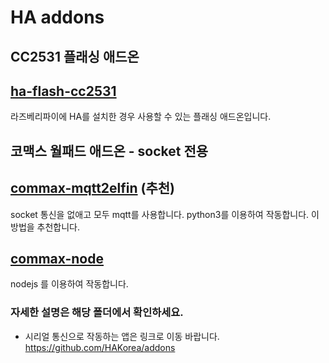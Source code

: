 HA addons
==========
CC2531 플래싱 애드온
-----------------
## [ha-flash-cc2531](https://github.com/kimtc99/HAaddon/tree/master/ha-flash-cc2531)
라즈베리파이에 HA를 설치한 경우 사용할 수 있는 플래싱 애드온입니다.

코맥스 월패드 애드온 - socket 전용
------------------------------
## [commax-mqtt2elfin](https://github.com/kimtc99/HAaddon/tree/master/commax-mqtt2elfin) (추천)
socket 통신을 없애고 모두 mqtt를 사용합니다. python3를 이용하여 작동합니다.
이 방법을 추천합니다.

## [commax-node](https://github.com/kimtc99/HAaddon/tree/master/commax-node)
nodejs 를 이용하여 작동합니다.


### 자세한 설명은 해당 폴더에서 확인하세요.


* 시리얼 통신으로 작동하는 앱은 링크로 이동 바랍니다.
https://github.com/HAKorea/addons
